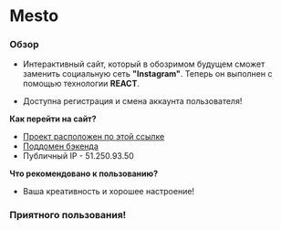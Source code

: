 # Mesto

### Обзор

* Интерактивный сайт, который в обозримом будущем сможет заменить социальную сеть **"Instagram"**. Теперь он выполнен с помощью технологии **REACT**.

* Доступна регистрация и смена аккаунта пользователя!

**Как перейти на сайт?**

* [Проект расположен по этой ссылке](https://billion.nomoredomains.xyz/signin)
* [Поддомен бэкенда](https://api.nomoredomains.xyz/signin)
* Публичный IP - 51.250.93.50

**Что рекомендовано к пользованию?**

* Ваша креативность и хорошее настроение!

### Приятного пользования!

